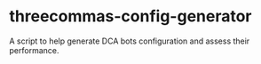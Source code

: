 # threecommas-config-generator
A script to help generate DCA bots configuration and assess their performance.
